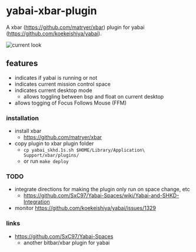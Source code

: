 # yabai-xbar-plugin
A xbar (https://github.com/matryer/xbar) plugin for yabai (https://github.com/koekeishiya/yabai).

![current look](https://www.evernote.com/shard/s74/sh/eeaa45d0-ac4c-4206-ad00-d2b8134668d7/c83be9265664a23b/res/cb33bda5-4d10-4359-976a-6a01f5dd10e1)

## features

- indicates if yabai is running or not
- indicates current mission control space
- indicates current desktop mode
  - allows toggling between bsp and float on current desktop
- allows togging of Focus Follows Mouse (FFM)

### installation

- install xbar
  - https://github.com/matryer/xbar
- copy plugin to xbar plugin folder
  - `cp yabai_skhd.1s.sh $HOME/Library/Application\ Support/xbar/plugins/`
  - or run `make deploy`

### TODO

- integrate directions for making the plugin only run on space change, etc
  - https://github.com/SxC97/Yabai-Spaces/wiki/Yabai-and-SHKD-Integration
- monitor https://github.com/koekeishiya/yabai/issues/1329

### links

- https://github.com/SxC97/Yabai-Spaces
  - another bitbar/xbar plugin for yabai
